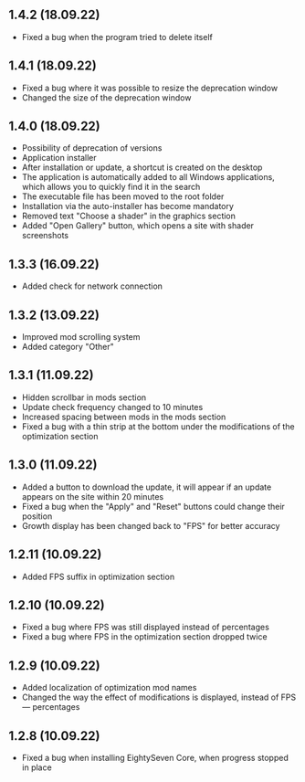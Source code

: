 ## 1.4.2 (18.09.22)

- Fixed a bug when the program tried to delete itself

## 1.4.1 (18.09.22)

- Fixed a bug where it was possible to resize the deprecation window
- Changed the size of the deprecation window

## 1.4.0 (18.09.22)

- Possibility of deprecation of versions
- Application installer
- After installation or update, a shortcut is created on the desktop
- The application is automatically added to all Windows applications, which allows you to quickly find it in the search
- The executable file has been moved to the root folder
- Installation via the auto-installer has become mandatory
- Removed text "Choose a shader" in the graphics section
- Added "Open Gallery" button, which opens a site with shader screenshots

## 1.3.3 (16.09.22)

- Added check for network connection

## 1.3.2 (13.09.22)

- Improved mod scrolling system
- Added category "Other"

## 1.3.1 (11.09.22)

- Hidden scrollbar in mods section
- Update check frequency changed to 10 minutes
- Increased spacing between mods in the mods section
- Fixed a bug with a thin strip at the bottom under the modifications of the optimization section

## 1.3.0 (11.09.22)

- Added a button to download the update, it will appear if an update appears on the site within 20 minutes
- Fixed a bug when the "Apply" and "Reset" buttons could change their position
- Growth display has been changed back to "FPS" for better accuracy

## 1.2.11 (10.09.22)

- Added FPS suffix in optimization section

## 1.2.10 (10.09.22)

- Fixed a bug where FPS was still displayed instead of percentages
- Fixed a bug where FPS in the optimization section dropped twice

## 1.2.9 (10.09.22)

- Added localization of optimization mod names
- Changed the way the effect of modifications is displayed, instead of FPS — percentages

## 1.2.8 (10.09.22)

- Fixed a bug when installing EightySeven Core, when progress stopped in place
